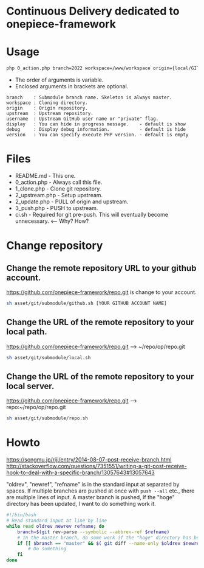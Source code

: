 Continuous Delivery dedicated to onepiece-framework
===

# Usage

```sh
php 0_action.php branch=2022 workspace=/www/workspace origin={local/GITHUB_USER_NAME} upstream={private/GITHUB_USER_NAME} [display={0/1}] [debug={0/1}] [version={70/80,81}]
```

 * The order of arguments is variable.
 * Enclosed arguments in brackets are optional.

```
branch    : Submodule branch name. Skeleton is always master.
workspace : Cloning directory.
origin    : Origin repository.
upstream  : Upstream repository.
username  : Upstream GitHub user name or "private" flag.
display   : You can hide in progress message.    - default is show
debug     : Display debug information.           - default is hide
version   : You can specify execute PHP version. - default is empty
```

# Files

 * README.md      - This one.
 * 0_action.php   - Always call this file.
 * 1_clone.php    - Clone git repository.
 * 2_upstream.php - Setup upstream.
 * 2_update.php   - PULL of origin and upstream.
 * 3_push.php     - PUSH to upstream.
 * ci.sh          - Required for git pre-push. This will eventually become unnecessary. <-- Why? How?

# Change repository

## Change the remote repository URL to your github account.

https://github.com/onepiece-framework/repo.git is change to your account.

```sh
sh asset/git/submodule/github.sh [YOUR GITHUB ACCOUNT NAME]
```

## Change the URL of the remote repository to your local path.

https://github.com/onepiece-framework/repo.git --> ~/repo/op/repo.git

```sh
sh asset/git/submodule/local.sh
```

## Change the URL of the remote repository to your local server.

https://github.com/onepiece-framework/repo.git --> repo:~/repo/op/repo.git

```sh
sh asset/git/submodule/repo.sh
```

# Howto

https://songmu.jp/riji/entry/2014-08-07-post-receive-branch.html
http://stackoverflow.com/questions/7351551/writing-a-git-post-receive-hook-to-deal-with-a-specific-branch/13057643#13057643

  "oldrev", "newref", "refname" is in the standard input at separated by spaces.
  If multiple branches are pushed at once with `push --all` etc., there are multiple lines of input.
  A master branch is pushed, If the "hoge" directory has been updated, I want to do something work it.

```sh
#!/bin/bash
# Read standard input at line by line
while read oldrev newrev refname; do
    branch=$(git rev-parse --symbolic --abbrev-ref $refname)
    # In the master branch, do some work if the "hoge" directory has been updated.
    if [[ $branch == "master" && $( git diff --name-only $oldrev $newrev -- hoge ) ]]; then
        # Do something
    fi
done
```
